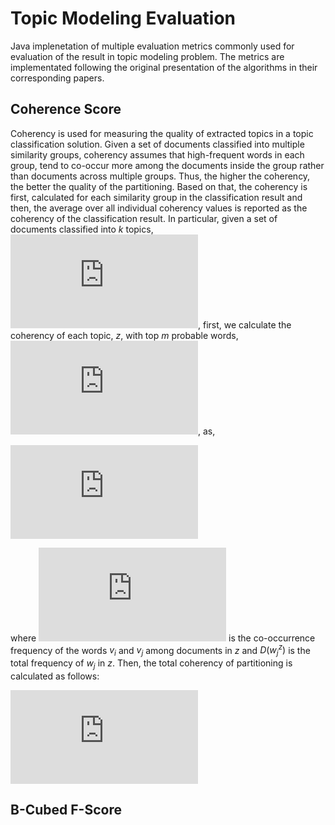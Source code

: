 # Topic Modeling Evaluation

Java implenetation of multiple evaluation metrics commonly used for evaluation of the result in topic modeling problem. The metrics are implementated following the original presentation of the algorithms in their corresponding papers.

## Coherence Score
Coherency is used for measuring the quality of extracted topics in a topic classification solution. Given a set of documents classified into multiple similarity groups, coherency assumes that high-frequent words in each group, tend to co-occur more among the documents inside the group rather than documents across multiple groups. Thus, the higher the coherency, the better the quality of the partitioning. Based on that, the coherency is first, calculated for each similarity group in the classification result and then, the average over all individual coherency values is reported as the coherency of the classification result. In particular, given a set of documents classified into *k* topics, ![](https://latex.codecogs.com/gif.latex?T%20%3D%20%7Bt_1%2C%20t_2%2C%20...%2C%20t_k%7D), first, we calculate the coherency of each topic, *z*, with top *m* probable words, ![](https://latex.codecogs.com/gif.latex?W%5Ez%20%3D%20%5C%7Bw_1%2C%20w_2%2C%20...%2C%20w_m%5C%7D), as,

![](https://latex.codecogs.com/gif.latex?C%28z%2CW%5Ez%29%20%3D%20%5Csum_%7Bi%3D2%7D%5E%7Bm%7D%5Csum_%7Bj%3D1%7D%5E%7Bi-1%7D%5Clog%20%5Cfrac%7BD%28%7Bw_i%7D%5Ez%2C%20%7Bw_j%7D%5Ez%29%7D%7BD%28%7Bw_j%7D%5Ez%29%7D%2C)

where ![](https://latex.codecogs.com/gif.latex?D%28%7Bw_i%7D%5Ez%2C%20%7Bw_j%7D%5Ez%29) is the co-occurrence frequency of the words $v_i$ and $v_j$ among documents in $z$ and $D({w_j}^z)$ is the total frequency of $w_j$ in $z$. Then, the total coherency of partitioning is calculated as follows:

![](https://latex.codecogs.com/gif.latex?C%28T%29%20%3D%20%5Cfrac%7B1%7D%7Bk%7D%20%5Ctimes%20%5Csum_%7Bz%20%5Cin%20T%7DC%28z%2C%20W%5Ez%29)


## B-Cubed F-Score
